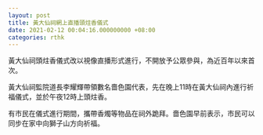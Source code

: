 ```yaml
---
layout: post
title: 黃大仙祠網上直播頭炷香儀式
date: 2021-02-12 00:04:16.000000000 +08:00
categories: rthk
---
```


黃大仙祠頭炷香儀式改以視像直播形式進行，不開放予公眾參與，為近百年以來首次。

黃大仙祠監院道長李耀輝帶領數名嗇色園代表，先在晚上11時在黃大仙祠內進行祈福儀式，並於午夜12時上頭炷香。

有市民在儀式進行期間，攜帶香燭等物品在祠外跪拜。嗇色園早前表示，市民可以同步在家中向獅子山方向祈福。
